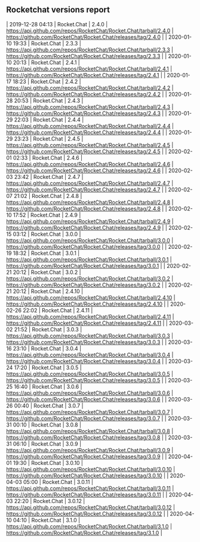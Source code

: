 ## Rocketchat versions report

| 2019-12-28 04:13 | Rocket.Chat | 2.4.0 | https://api.github.com/repos/RocketChat/Rocket.Chat/tarball/2.4.0 | https://github.com/RocketChat/Rocket.Chat/releases/tag/2.4.0 |
| 2020-01-10 19:33 | Rocket.Chat | 2.3.3 | https://api.github.com/repos/RocketChat/Rocket.Chat/tarball/2.3.3 | https://github.com/RocketChat/Rocket.Chat/releases/tag/2.3.3 |
| 2020-01-10 20:13 | Rocket.Chat | 2.4.1 | https://api.github.com/repos/RocketChat/Rocket.Chat/tarball/2.4.1 | https://github.com/RocketChat/Rocket.Chat/releases/tag/2.4.1 |
| 2020-01-17 18:23 | Rocket.Chat | 2.4.2 | https://api.github.com/repos/RocketChat/Rocket.Chat/tarball/2.4.2 | https://github.com/RocketChat/Rocket.Chat/releases/tag/2.4.2 |
| 2020-01-28 20:53 | Rocket.Chat | 2.4.3 | https://api.github.com/repos/RocketChat/Rocket.Chat/tarball/2.4.3 | https://github.com/RocketChat/Rocket.Chat/releases/tag/2.4.3 |
| 2020-01-29 22:03 | Rocket.Chat | 2.4.4 | https://api.github.com/repos/RocketChat/Rocket.Chat/tarball/2.4.4 | https://github.com/RocketChat/Rocket.Chat/releases/tag/2.4.4 |
| 2020-01-29 23:23 | Rocket.Chat | 2.4.5 | https://api.github.com/repos/RocketChat/Rocket.Chat/tarball/2.4.5 | https://github.com/RocketChat/Rocket.Chat/releases/tag/2.4.5 |
| 2020-02-01 02:33 | Rocket.Chat | 2.4.6 | https://api.github.com/repos/RocketChat/Rocket.Chat/tarball/2.4.6 | https://github.com/RocketChat/Rocket.Chat/releases/tag/2.4.6 |
| 2020-02-03 23:42 | Rocket.Chat | 2.4.7 | https://api.github.com/repos/RocketChat/Rocket.Chat/tarball/2.4.7 | https://github.com/RocketChat/Rocket.Chat/releases/tag/2.4.7 |
| 2020-02-07 21:02 | Rocket.Chat | 2.4.8 | https://api.github.com/repos/RocketChat/Rocket.Chat/tarball/2.4.8 | https://github.com/RocketChat/Rocket.Chat/releases/tag/2.4.8 |
| 2020-02-10 17:52 | Rocket.Chat | 2.4.9 | https://api.github.com/repos/RocketChat/Rocket.Chat/tarball/2.4.9 | https://github.com/RocketChat/Rocket.Chat/releases/tag/2.4.9 |
| 2020-02-15 03:12 | Rocket.Chat | 3.0.0 | https://api.github.com/repos/RocketChat/Rocket.Chat/tarball/3.0.0 | https://github.com/RocketChat/Rocket.Chat/releases/tag/3.0.0 |
| 2020-02-19 18:32 | Rocket.Chat | 3.0.1 | https://api.github.com/repos/RocketChat/Rocket.Chat/tarball/3.0.1 | https://github.com/RocketChat/Rocket.Chat/releases/tag/3.0.1 |
| 2020-02-21 20:12 | Rocket.Chat | 3.0.2 | https://api.github.com/repos/RocketChat/Rocket.Chat/tarball/3.0.2 | https://github.com/RocketChat/Rocket.Chat/releases/tag/3.0.2 |
| 2020-02-21 20:12 | Rocket.Chat | 2.4.10 | https://api.github.com/repos/RocketChat/Rocket.Chat/tarball/2.4.10 | https://github.com/RocketChat/Rocket.Chat/releases/tag/2.4.10 |
| 2020-02-26 22:02 | Rocket.Chat | 2.4.11 | https://api.github.com/repos/RocketChat/Rocket.Chat/tarball/2.4.11 | https://github.com/RocketChat/Rocket.Chat/releases/tag/2.4.11 |
| 2020-03-02 21:52 | Rocket.Chat | 3.0.3 | https://api.github.com/repos/RocketChat/Rocket.Chat/tarball/3.0.3 | https://github.com/RocketChat/Rocket.Chat/releases/tag/3.0.3 |
| 2020-03-16 23:10 | Rocket.Chat | 3.0.4 | https://api.github.com/repos/RocketChat/Rocket.Chat/tarball/3.0.4 | https://github.com/RocketChat/Rocket.Chat/releases/tag/3.0.4 |
| 2020-03-24 17:20 | Rocket.Chat | 3.0.5 | https://api.github.com/repos/RocketChat/Rocket.Chat/tarball/3.0.5 | https://github.com/RocketChat/Rocket.Chat/releases/tag/3.0.5 |
| 2020-03-25 16:40 | Rocket.Chat | 3.0.6 | https://api.github.com/repos/RocketChat/Rocket.Chat/tarball/3.0.6 | https://github.com/RocketChat/Rocket.Chat/releases/tag/3.0.6 |
| 2020-03-26 00:40 | Rocket.Chat | 3.0.7 | https://api.github.com/repos/RocketChat/Rocket.Chat/tarball/3.0.7 | https://github.com/RocketChat/Rocket.Chat/releases/tag/3.0.7 |
| 2020-03-31 00:10 | Rocket.Chat | 3.0.8 | https://api.github.com/repos/RocketChat/Rocket.Chat/tarball/3.0.8 | https://github.com/RocketChat/Rocket.Chat/releases/tag/3.0.8 |
| 2020-03-31 06:10 | Rocket.Chat | 3.0.9 | https://api.github.com/repos/RocketChat/Rocket.Chat/tarball/3.0.9 | https://github.com/RocketChat/Rocket.Chat/releases/tag/3.0.9 |
| 2020-04-01 19:30 | Rocket.Chat | 3.0.10 | https://api.github.com/repos/RocketChat/Rocket.Chat/tarball/3.0.10 | https://github.com/RocketChat/Rocket.Chat/releases/tag/3.0.10 |
| 2020-04-03 05:00 | Rocket.Chat | 3.0.11 | https://api.github.com/repos/RocketChat/Rocket.Chat/tarball/3.0.11 | https://github.com/RocketChat/Rocket.Chat/releases/tag/3.0.11 |
| 2020-04-03 22:20 | Rocket.Chat | 3.0.12 | https://api.github.com/repos/RocketChat/Rocket.Chat/tarball/3.0.12 | https://github.com/RocketChat/Rocket.Chat/releases/tag/3.0.12 |
| 2020-04-10 04:10 | Rocket.Chat | 3.1.0 | https://api.github.com/repos/RocketChat/Rocket.Chat/tarball/3.1.0 | https://github.com/RocketChat/Rocket.Chat/releases/tag/3.1.0 |
